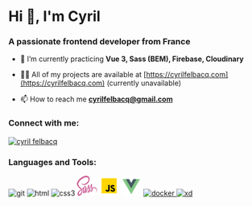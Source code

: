 <h1>Hi 👋, I'm Cyril</h1>
<h3>A passionate frontend developer from France</h3>

- 🌱 I’m currently practicing **Vue 3, Sass (BEM), Firebase, Cloudinary**

- 👨‍💻 All of my projects are available at [https://cyrilfelbacq.com](https://cyrilfelbacq.com) (currently unavailable)

- 📫 How to reach me **cyrilfelbacq@gmail.com**

<h3 align="left">Connect with me:</h3>
<p align="left">
  <a href="https://linkedin.com/in/cyril felbacq" target="blank"><img align="center"
      src="https://cdn.jsdelivr.net/npm/simple-icons@3.0.1/icons/linkedin.svg" alt="cyril felbacq" height="30"
      width="40" /></a>
</p>

<h3 align="left">Languages and Tools:</h3>
<p align="left">
  <img src="https://www.vectorlogo.zone/logos/git-scm/git-scm-icon.svg"
    alt="git"
    width="40"
    height="40"
  />
  <img
    width="40"
    height="40"
    alt="html"
    src="https://upload.wikimedia.org/wikipedia/commons/6/61/HTML5_logo_and_wordmark.svg"
  />
  <img
    src="https://upload.wikimedia.org/wikipedia/commons/d/d5/CSS3_logo_and_wordmark.svg"
    alt="css3"
    width="40"
    height="40"
  />
  <img
    src="./sass.svg"
    alt="sass"
    width="40"
    height="40"
  />
  <img
    src="./icon-javascript.png"
    alt="javascript"
    width="40"
    height="40"
  />
  </a>
  <img
    src="./icon-vue.png"
    alt="vuejs"
    width="40" height="40"
  />
  <a href="https://www.docker.com/" target="_blank">
    <img
      src="https://www.docker.com/sites/default/files/d8/2019-07/Moby-logo.png" alt="docker"
      width="60"
    />
  </a>
  <a href="https://www.adobe.com/products/xd.html" target="_blank">
    <img
      src="https://cdn.worldvectorlogo.com/logos/adobe-xd.svg" alt="xd" width="40" height="40"
    />
  </a>
</p>

